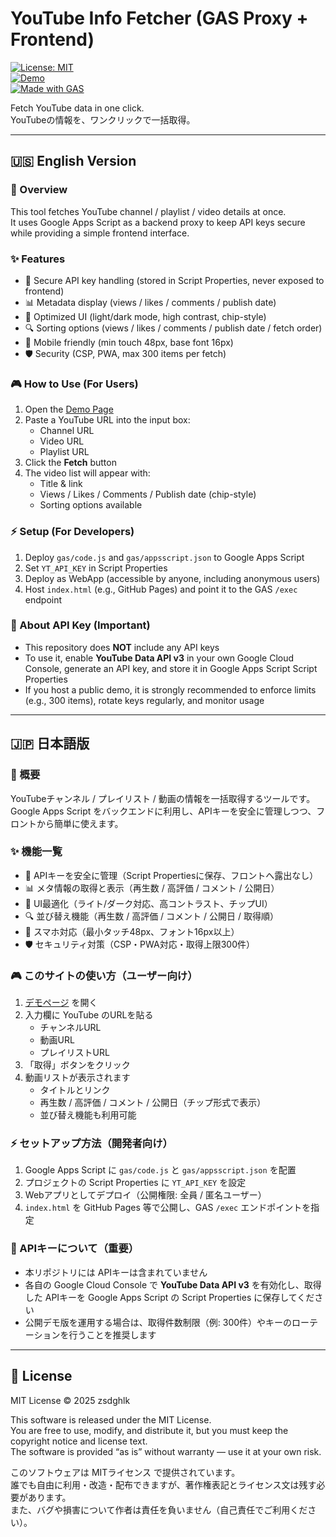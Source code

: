 # YouTube Info Fetcher (GAS Proxy + Frontend)

[![License: MIT](https://img.shields.io/badge/license-MIT-blue.svg)](https://opensource.org/licenses/MIT)  
[![Demo](https://img.shields.io/badge/demo-online-brightgreen)](https://zsdghlk.github.io/jadmg/)  
[![Made with GAS](https://img.shields.io/badge/made%20with-Google%20Apps%20Script-orange)](https://developers.google.com/apps-script)  

Fetch YouTube data in one click.  
YouTubeの情報を、ワンクリックで一括取得。  

---

## 🇺🇸 English Version

### 📖 Overview
This tool fetches YouTube channel / playlist / video details at once.  
It uses Google Apps Script as a backend proxy to keep API keys secure while providing a simple frontend interface.  

### ✨ Features
- 🔑 Secure API key handling (stored in Script Properties, never exposed to frontend)  
- 📊 Metadata display (views / likes / comments / publish date)  
- 🎨 Optimized UI (light/dark mode, high contrast, chip-style)  
- 🔍 Sorting options (views / likes / comments / publish date / fetch order)  
- 📱 Mobile friendly (min touch 48px, base font 16px)  
- 🛡 Security (CSP, PWA, max 300 items per fetch)  

### 🎮 How to Use (For Users)
1. Open the [Demo Page](https://zsdghlk.github.io/jadmg/)  
2. Paste a YouTube URL into the input box:  
   - Channel URL  
   - Video URL  
   - Playlist URL  
3. Click the **Fetch** button  
4. The video list will appear with:  
   - Title & link  
   - Views / Likes / Comments / Publish date (chip-style)  
   - Sorting options available  

### ⚡ Setup (For Developers)
1. Deploy `gas/code.js` and `gas/appsscript.json` to Google Apps Script  
2. Set `YT_API_KEY` in Script Properties  
3. Deploy as WebApp (accessible by anyone, including anonymous users)  
4. Host `index.html` (e.g., GitHub Pages) and point it to the GAS `/exec` endpoint  

### 🔑 About API Key (Important)
- This repository does **NOT** include any API keys  
- To use it, enable **YouTube Data API v3** in your own Google Cloud Console, generate an API key, and store it in Google Apps Script Script Properties  
- If you host a public demo, it is strongly recommended to enforce limits (e.g., 300 items), rotate keys regularly, and monitor usage  

---

## 🇯🇵 日本語版

### 📖 概要
YouTubeチャンネル / プレイリスト / 動画の情報を一括取得するツールです。  
Google Apps Script をバックエンドに利用し、APIキーを安全に管理しつつ、フロントから簡単に使えます。  

### ✨ 機能一覧
- 🔑 APIキーを安全に管理（Script Propertiesに保存、フロントへ露出なし）  
- 📊 メタ情報の取得と表示（再生数 / 高評価 / コメント / 公開日）  
- 🎨 UI最適化（ライト/ダーク対応、高コントラスト、チップUI）  
- 🔍 並び替え機能（再生数 / 高評価 / コメント / 公開日 / 取得順）  
- 📱 スマホ対応（最小タッチ48px、フォント16px以上）  
- 🛡 セキュリティ対策（CSP・PWA対応・取得上限300件）  

### 🎮 このサイトの使い方（ユーザー向け）
1. [デモページ](https://zsdghlk.github.io/jadmg/) を開く  
2. 入力欄に YouTube のURLを貼る  
   - チャンネルURL  
   - 動画URL  
   - プレイリストURL  
3. 「取得」ボタンをクリック  
4. 動画リストが表示されます  
   - タイトルとリンク  
   - 再生数 / 高評価 / コメント / 公開日（チップ形式で表示）  
   - 並び替え機能も利用可能  

### ⚡ セットアップ方法（開発者向け）
1. Google Apps Script に `gas/code.js` と `gas/appsscript.json` を配置  
2. プロジェクトの Script Properties に `YT_API_KEY` を設定  
3. Webアプリとしてデプロイ（公開権限: 全員 / 匿名ユーザー）  
4. `index.html` を GitHub Pages 等で公開し、GAS `/exec` エンドポイントを指定  

### 🔑 APIキーについて（重要）
- 本リポジトリには APIキーは含まれていません  
- 各自の Google Cloud Console で **YouTube Data API v3** を有効化し、取得した APIキーを Google Apps Script の Script Properties に保存してください  
- 公開デモ版を運用する場合は、取得件数制限（例: 300件）やキーのローテーションを行うことを推奨します  

---

## 📜 License
MIT License © 2025 zsdghlk  

This software is released under the MIT License.  
You are free to use, modify, and distribute it, but you must keep the copyright notice and license text.  
The software is provided “as is” without warranty — use it at your own risk.  

このソフトウェアは MITライセンス で提供されています。  
誰でも自由に利用・改造・配布できますが、著作権表記とライセンス文は残す必要があります。  
また、バグや損害について作者は責任を負いません（自己責任でご利用ください）。  
